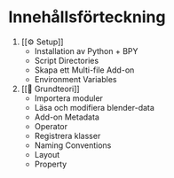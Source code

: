 # Innehållsförteckning
1. [[⚙ Setup]]
	* Installation av Python + BPY
	* Script Directories
	* Skapa ett Multi-file Add-on
	* Environment Variables
1. [[🌱 Grundteori]]
	* Importera moduler
	* Läsa och modifiera blender-data
	* Add-on Metadata
	* Operator
	* Registrera klasser
	* Naming Conventions
	* Layout
	* Property